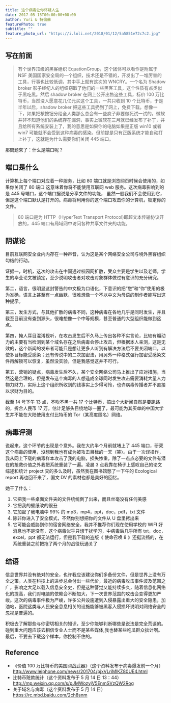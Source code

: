 ```yaml
---
title: 这个病毒让你怀疑人生
date: 2017-05-15T00:00:00+08:00
author: Yuri & 特倫蘇
featurePhoto: true
subtitle: ""
feature_photo_url: "https://i.loli.net/2018/01/12/5a5851e72c7c2.jpg"
---
```


## 写在前面

> 有个世界顶级的黑客组织 EquationGroup，这个团体可以看作是附属于 NSF 美国国家安全局的一个组织，技术还是不错的，开发出了一堆厉害的工具，行事也比较低调，其中手上就有这次的 WNCRY。一个名为 Shadow broker 影子经纪人的组织窃取了他们的一些黑客工具，这个性质有点类似于黑吃黑。然后 shadow broker 在网上公开出售这些工具，标价 100 万比特币，当然没人愿意花几亿元买这个工具，一共只收到 10 个比特币，于是半年以后，shadow broker 把这些工具扔到了网上，免费下载。想像一下，如果把核按钮分给全人类那么总会有一些疯子非要做死试一试的。微软并非不知道他们的系统存在漏洞，事实上微软在三月就已经发布了补丁，并且给所有系统安装上了，我的意思是如果你的电脑如果是正版 win10 或者 win7 可能就不会受到这种病毒的感染。但前提是只有正版系统才能自动打上补丁，这就是为什么需要你们关闭 445 端口。

那問题來了：什么是端口呢？

## 端口是什么

计算机上每个端口对应着一种服务，比如 80 端口就是浏览网页时候会使用的，如果你关闭了 80 端口 这意味着你将不能使用互联网 web 服务。这次病毒影响到的是 445 号端口，这个端口据说是分享文件的功能，
虽然一般我们不会使用到它，但是这个端口默认是打开的。病毒将利用你的这个端口攻击你的计算机，锁定你的文件。

> 80 端口是为 HTTP（HyperText Transport Protocol)即超文本传输协议开放的，445 端口有局域网中访问各种共享文件夹的功能。

## 阴谋论

目前互联网安全业内内存在一种声音，认为这是某个网络安全公司与境外黑客组织勾结的行动。

证据一，时机，这次的攻击在中国通过校园网扩散，受众主要是学生以及老师，学生的毕业论文被锁定，至少说明攻击者对攻击对象群体做过有意识的充分研究。

第二，语言，很明显这封警告的中文极为口语化，下意识的把“您”和“你”使用的极为准确，语言上甚至有一点幽默，很难想像一个不以中文为母语的制作者能写出这种提示。

第三，发生方式，与其他扩散的病毒不同，这种病毒在各地几乎是同时发生，并且截至目前没有查到源头，很难想像一个中等规模，甚至普通的大型组织能做到这点。

第四，掩人耳目混淆视听，在攻击发生后不久马上传出各种不实言论，比较有煽动力的主要有当检测到某个域名存在之后病毒会停止攻击，但根据本人亲测，这是无效的，这个新闻的发布者可能只是想让更多人听到有解决方法后不要关闭端口，以使多目标能受感染；还有传说中的二次加密法，用另外一种格式强行加密受感染文件再解锁可以恢复，虽然没实验，但是我感觉这并不可行。

第五，营销的疑点，病毒发生后不久，某个安全网络公司马上推出了应对措施，当然这是合理的，但是发布这个病毒的人想造成全球同时发生攻击需要消耗大量人力物力财力，实际上这个组织所收到的钱事实上少得可怜，也许病毒传播者并不直接以求财为目的。

截至 14 号下午 13 点，不吹不黑一共 17 个比特币，搞出个大新闻自然是要跑路的，折合人民币 17 万，估计足够头目绕地球一圈了，最可能为其买单的中国大学生并不能在大陆使用支付比特币的 Tor（某高度匿名）网络。

## 病毒评测

说起来，这个环节的出现是个意外。我在大约半个月前就堵上了 445 端口，研究这个病毒的使用，没想到我也有成为被攻击目标的一天（笑）。由于一次误操作，我从网上下载的病毒样本攻击了我的电脑，损失惨重，除了一点点必要的文件有潜在的抢救价值之外我把系统重装了一遍。凌晨 3 点我靠在椅子上感叹自己的论文综述和统计 project 交的多么及时，虽然我在图书馆憋了一下午的 Ecological report 再也回不来了，国文 DV 的素材也都是美好的回忆。

她干了什么：

1. 它把我一些桌面文件夹的文件统统倒了出来，而且丝毫没有任何美感
2. 它把我的壁纸改的很丑
3. 它加密了我电脑中 99% 的 mp3，mp4，ppt，doc，pdf，txt 文件
4. 除非你进入了安全模式，不然你别想把你的文件从 U 盘里拷出来
5. 它可能会威胁到你的宿舍网络安全，我并不推荐你们现在使用学校的 WIFI
   好消息也不是没有，这个病毒似乎只想干扰学习，中病毒后几乎所有 txt，doc，excel，ppt 都无法运行，但是我下载的盗版《 使命召唤 8 》还挺流畅的，在系统重装之前把拖了两个月的战役玩通关了

## 结语

信息世界并没有绝对的安全，也许我应该建议你们多备份文件，但是世界上没有万全之策。人类在科技上的进步总会付出一些代价，最近的病毒攻击事件波及范围之广，影响之大足以载入信息安全史，但是这种警觉又能持续多久，随着信息化网络化的提高，我们对电脑的依赖会不断加大，下一次世界范围的攻击会变得更加严峻。这次的病毒事件极为严峻，许多公共设施遭到入侵暴露出重大的安全隐患，加油站，医院这类与人民安全息息相关的设施能够被黑客入侵损坏说明对网络安全的忽视是普遍的。

积极去了解那些与你密切相关的知识，至少你能够判断哪些是说法是完全荒诞的。碰到重大问题应该去相信专业人士而不是某些媒体,我也替某些吃瓜群众拙计啊。最后，不要去下载这个样本，你控制不住的。

## Reference

- 《价值 100 万比特币的美国网战武器》（这个资料发布于病毒爆发前一个月）
  http://www.leiphone.com/news/201704/pjxVLriMlKZ80UE4.html
- 比特币赃款统计（这个资料发布于 5 月 14 日 13：44）
  http://mp.weixin.qq.com/s/pJMWozvjV5EnmSVzQW2Rog
- 关于域名与病毒（这个资料发布于 5 月 14 日）
  https://rc.mbd.baidu.com/2ch8snm
